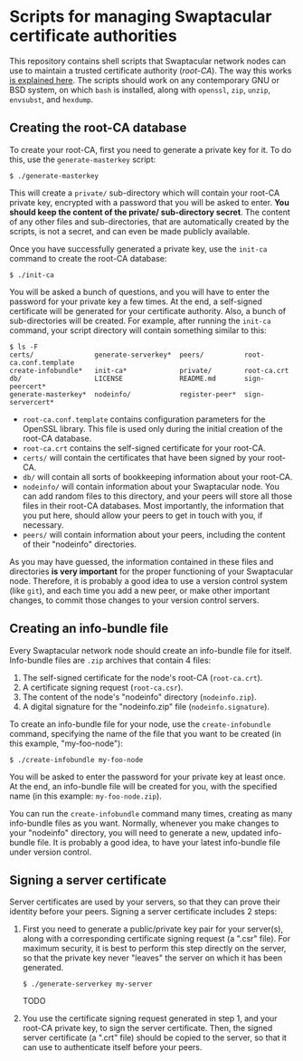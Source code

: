 # Scripts for managing Swaptacular certificate authorities

This repository contains shell scripts that Swaptacular network nodes can
use to maintain a trusted certificate authority (*root-CA*). The way this
works [is explained
here](http://swaptacular.github.io/2023/04/26/under-the-hood-peer-connections/).
The scripts should work on any contemporary GNU or BSD system, on which
`bash` is installed, along with `openssl`, `zip`, `unzip`, `envsubst`, and
`hexdump`.

## Creating the root-CA database

To create your root-CA, first you need to generate a private key for it. To
do this, use the `generate-masterkey` script:

```shell
$ ./generate-masterkey
```

This will create a `private/` sub-directory which will contain your root-CA
private key, encrypted with a password that you will be asked to enter.
**You should keep the content of the private/ sub-directory secret**. The
content of any other files and sub-directories, that are automatically
created by the scripts, is not a secret, and can even be made publicly
available.

Once you have successfully generated a private key, use the `init-ca`
command to create the root-CA database:

```shell
$ ./init-ca
```

You will be asked a bunch of questions, and you will have to enter the
password for your private key a few times. At the end, a self-signed
certificate will be generated for your certificate authority. Also, a bunch
of sub-directories will be created. For example, after running the `init-ca`
command, your script directory will contain something similar to this:

``` shell
$ ls -F
certs/               generate-serverkey*  peers/          root-ca.conf.template
create-infobundle*   init-ca*             private/        root-ca.crt
db/                  LICENSE              README.md       sign-peercert*
generate-masterkey*  nodeinfo/            register-peer*  sign-servercert*
```

* `root-ca.conf.template` contains configuration parameters for the OpenSSL
  library. This file is used only during the initial creation of the root-CA
  database.
* `root-ca.crt` contains the self-signed certificate for your root-CA.
* `certs/` will contain the certificates that have been signed by your
  root-CA.
* `db/` will contain all sorts of bookkeeping information about your
  root-CA.
* `nodeinfo/` will contain information about your Swaptacular node. You can
  add random files to this directory, and your peers will store all those
  files in their root-CA databases. Most importantly, the information that
  you put here, should allow your peers to get in touch with you, if
  necessary.
* `peers/` will contain information about your peers, including the content
  of their "nodeinfo" directories.

As you may have guessed, the information contained in these files and
directories **is very important** for the proper functioning of your
Swaptacular node. Therefore, it is probably a good idea to use a version
control system (like `git`), and each time you add a new peer, or make other
important changes, to commit those changes to your version control servers.

## Creating an info-bundle file

Every Swaptacular network node should create an info-bundle file for itself.
Info-bundle files are `.zip` archives that contain 4 files:

1. The self-signed certificate for the node's root-CA (`root-ca.crt`).
2. A certificate signing request (`root-ca.csr`).
3. The content of the node's "nodeinfo" directory (`nodeinfo.zip`).
4. A digital signature for the "nodeinfo.zip" file (`nodeinfo.signature`).

To create an info-bundle file for your node, use the `create-infobundle`
command, specifying the name of the file that you want to be created (in
this example, "my-foo-node"):

```shell
$ ./create-infobundle my-foo-node
```

You will be asked to enter the password for your private key at least once.
At the end, an info-bundle file will be created for you, with the specified
name (in this example: `my-foo-node.zip`).

You can run the `create-infobundle` command many times, creating as many
info-bundle files as you want. Normally, whenever you make changes to your
"nodeinfo" directory, you will need to generate a new, updated info-bundle
file. It is probably a good idea, to have your latest info-bundle file under
version control.

## Signing a server certificate

Server certificates are used by your servers, so that they can prove their
identity before your peers. Signing a server certificate includes 2 steps:

1. First you need to generate a public/private key pair for your server(s),
   along with a corresponding certificate signing request (a ".csr" file).
   For maximum security, it is best to perform this step directly on the
   server, so that the private key never "leaves" the server on which it has
   been generated.

    ```shell
    $ ./generate-serverkey my-server
    ```

    TODO

2. You use the certificate signing request generated in step 1, and your
   root-CA private key, to sign the server certificate. Then, the signed
   server certificate (a ".crt" file) should be copied to the server, so
   that it can use to authenticate itself before your peers.

